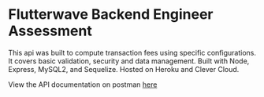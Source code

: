# Flutterwave Backend Engineer Assessment

This api was built to compute transaction fees using specific configurations. It covers basic validation, security and data management. Built with Node, Express, MySQL2, and Sequelize. Hosted on Heroku and Clever Cloud.

View the API documentation on postman [here](https://documenter.getpostman.com/view/16097477/UVeKpjdE)
